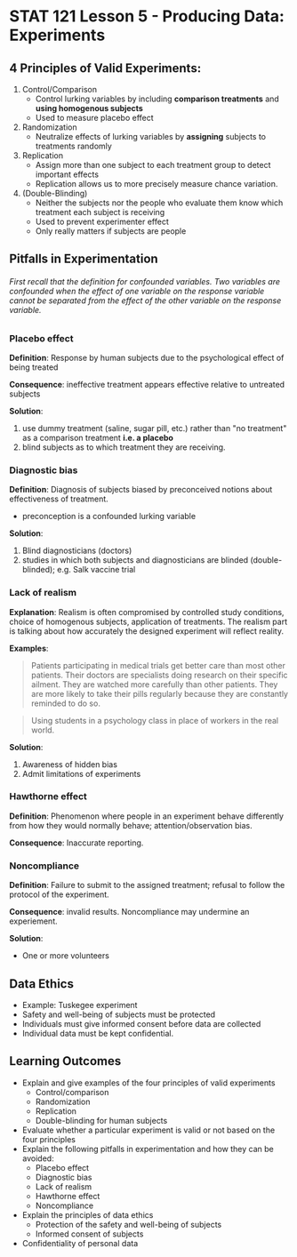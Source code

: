 # STAT 121 Lesson 5 - Producing Data: Experiments
## 4 Principles of Valid Experiments:
1. Control/Comparison
	* Control lurking variables by including **comparison treatments** and **using homogenous subjects**
	* Used to measure placebo effect
2. Randomization
	* Neutralize effects of lurking variables by **assigning** subjects to treatments randomly
3. Replication
	* Assign more than one subject to each treatment group to detect important effects
	* Replication allows us to more precisely measure chance variation.
4. (Double-Blinding)
	* Neither the subjects nor the people who evaluate them know which treatment each subject is receiving
	* Used to prevent experimenter effect
	* Only really matters if subjects are people

## Pitfalls in Experimentation
###### First recall that the definition for *confounded variables*. Two variables are confounded when the effect of one variable on the response variable cannot be separated from the effect of the other variable on the response variable.

### Placebo effect
**Definition**: Response by human subjects due to the psychological effect of being treated

**Consequence**: ineffective treatment appears effective relative to untreated subjects

**Solution**:
1. use dummy treatment (saline, sugar pill, etc.) rather than "no treatment" as a comparison treatment **i.e. a placebo**
2. blind subjects as to which treatment they are receiving.

### Diagnostic bias
**Definition**: Diagnosis of subjects biased by preconceived notions about effectiveness of treatment.
* preconception is a confounded lurking variable

**Solution**:
1. Blind diagnosticians (doctors)
2. studies in which both subjects and diagnosticians are blinded (double-blinded); e.g. Salk vaccine trial

### Lack of realism
**Explanation**: Realism is often compromised by controlled study conditions, choice of homogenous subjects, application of treatments. The realism part is talking about how accurately the designed experiment will reflect reality.

**Examples**:
> Patients participating in medical trials get better care than most other patients. Their doctors are specialists doing research on their specific ailment. They are watched more carefully than other patients. They are more likely to take their pills regularly because they are constantly reminded to do so.

>Using students in a psychology class in place of workers in the real world.

**Solution**:
1. Awareness of hidden bias
2. Admit limitations of experiments

### Hawthorne effect
**Definition**: Phenomenon where people in an experiment behave differently from how they would normally behave; attention/observation bias.

**Consequence**: Inaccurate reporting.

### Noncompliance
**Definition**: Failure to submit to the assigned treatment; refusal to follow the protocol of the experiment.

**Consequence**: invalid results. Noncompliance may undermine an experiement.

**Solution**:
* One or more volunteers

## Data Ethics
* Example: Tuskegee experiment
* Safety and well-being of subjects must be protected
* Individuals must give informed consent before data are collected
* Individual data must be kept confidential.

## Learning Outcomes
* Explain and give examples of the four principles of valid experiments
    * Control/comparison
    * Randomization
    * Replication
    * Double-blinding for human subjects
* Evaluate whether a particular experiment is valid or  not based on the four principles
* Explain the following pitfalls in experimentation and how they can be avoided:
    * Placebo effect
    * Diagnostic bias
    * Lack of realism
    * Hawthorne effect
    * Noncompliance
* Explain the principles of data ethics
    * Protection of the safety and well-being of subjects
    * Informed consent of subjects
* Confidentiality of personal data
